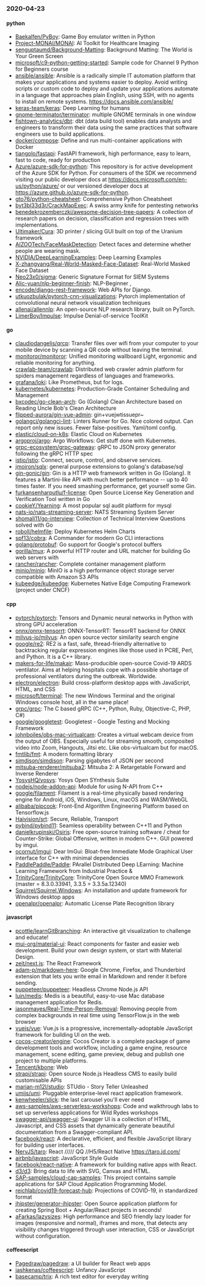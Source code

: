 ### 2020-04-23

#### python
* [Baekalfen/PyBoy](https://github.com/Baekalfen/PyBoy): Game Boy emulator written in Python
* [Project-MONAI/MONAI](https://github.com/Project-MONAI/MONAI): AI Toolkit for Healthcare Imaging
* [senguptaumd/Background-Matting](https://github.com/senguptaumd/Background-Matting): Background Matting: The World is Your Green Screen
* [microsoft/c9-python-getting-started](https://github.com/microsoft/c9-python-getting-started): Sample code for Channel 9 Python for Beginners course
* [ansible/ansible](https://github.com/ansible/ansible): Ansible is a radically simple IT automation platform that makes your applications and systems easier to deploy. Avoid writing scripts or custom code to deploy and update your applications  automate in a language that approaches plain English, using SSH, with no agents to install on remote systems. https://docs.ansible.com/ansible/
* [keras-team/keras](https://github.com/keras-team/keras): Deep Learning for humans
* [gnome-terminator/terminator](https://github.com/gnome-terminator/terminator): multiple GNOME terminals in one window
* [fishtown-analytics/dbt](https://github.com/fishtown-analytics/dbt): dbt (data build tool) enables data analysts and engineers to transform their data using the same practices that software engineers use to build applications.
* [docker/compose](https://github.com/docker/compose): Define and run multi-container applications with Docker
* [tiangolo/fastapi](https://github.com/tiangolo/fastapi): FastAPI framework, high performance, easy to learn, fast to code, ready for production
* [Azure/azure-sdk-for-python](https://github.com/Azure/azure-sdk-for-python): This repository is for active development of the Azure SDK for Python. For consumers of the SDK we recommend visiting our public developer docs at https://docs.microsoft.com/en-us/python/azure/ or our versioned developer docs at https://azure.github.io/azure-sdk-for-python.
* [gto76/python-cheatsheet](https://github.com/gto76/python-cheatsheet): Comprehensive Python Cheatsheet
* [byt3bl33d3r/CrackMapExec](https://github.com/byt3bl33d3r/CrackMapExec): A swiss army knife for pentesting networks
* [benedekrozemberczki/awesome-decision-tree-papers](https://github.com/benedekrozemberczki/awesome-decision-tree-papers): A collection of research papers on decision, classification and regression trees with implementations.
* [Ultimaker/Cura](https://github.com/Ultimaker/Cura): 3D printer / slicing GUI built on top of the Uranium framework
* [AIZOOTech/FaceMaskDetection](https://github.com/AIZOOTech/FaceMaskDetection):  Detect faces and determine whether people are wearing mask.
* [NVIDIA/DeepLearningExamples](https://github.com/NVIDIA/DeepLearningExamples): Deep Learning Examples
* [X-zhangyang/Real-World-Masked-Face-Dataset](https://github.com/X-zhangyang/Real-World-Masked-Face-Dataset): Real-World Masked Face Dataset
* [Neo23x0/sigma](https://github.com/Neo23x0/sigma): Generic Signature Format for SIEM Systems
* [Alic-yuan/nlp-beginner-finish](https://github.com/Alic-yuan/nlp-beginner-finish):  NLP-Beginner ,
* [encode/django-rest-framework](https://github.com/encode/django-rest-framework): Web APIs for Django. 
* [utkuozbulak/pytorch-cnn-visualizations](https://github.com/utkuozbulak/pytorch-cnn-visualizations): Pytorch implementation of convolutional neural network visualization techniques
* [allenai/allennlp](https://github.com/allenai/allennlp): An open-source NLP research library, built on PyTorch.
* [LimerBoy/Impulse](https://github.com/LimerBoy/Impulse):  Impulse Denial-of-service ToolKit

#### go
* [claudiodangelis/qrcp](https://github.com/claudiodangelis/qrcp):  Transfer files over wifi from your computer to your mobile device by scanning a QR code without leaving the terminal.
* [monitoror/monitoror](https://github.com/monitoror/monitoror): Unified monitoring wallboard  Light, ergonomic and reliable monitoring for anything.
* [crawlab-team/crawlab](https://github.com/crawlab-team/crawlab): Distributed web crawler admin platform for spiders management regardless of languages and frameworks.
* [grafana/loki](https://github.com/grafana/loki): Like Prometheus, but for logs.
* [kubernetes/kubernetes](https://github.com/kubernetes/kubernetes): Production-Grade Container Scheduling and Management
* [bxcodec/go-clean-arch](https://github.com/bxcodec/go-clean-arch): Go (Golang) Clean Architecture based on Reading Uncle Bob's Clean Architecture
* [flipped-aurora/gin-vue-admin](https://github.com/flipped-aurora/gin-vue-admin): gin+vuejwtissuepr~
* [golangci/golangci-lint](https://github.com/golangci/golangci-lint): Linters Runner for Go. Nice colored output. Can report only new issues. Fewer false-positives. Yaml/toml config.
* [elastic/cloud-on-k8s](https://github.com/elastic/cloud-on-k8s): Elastic Cloud on Kubernetes
* [argoproj/argo](https://github.com/argoproj/argo): Argo Workflows: Get stuff done with Kubernetes.
* [grpc-ecosystem/grpc-gateway](https://github.com/grpc-ecosystem/grpc-gateway): gRPC to JSON proxy generator following the gRPC HTTP spec
* [istio/istio](https://github.com/istio/istio): Connect, secure, control, and observe services.
* [jmoiron/sqlx](https://github.com/jmoiron/sqlx): general purpose extensions to golang's database/sql
* [gin-gonic/gin](https://github.com/gin-gonic/gin): Gin is a HTTP web framework written in Go (Golang). It features a Martini-like API with much better performance -- up to 40 times faster. If you need smashing performance, get yourself some Gin.
* [furkansenharputlu/f-license](https://github.com/furkansenharputlu/f-license): Open Source License Key Generation and Verification Tool written in Go
* [cookieY/Yearning](https://github.com/cookieY/Yearning): A most popular sql audit platform for mysql
* [nats-io/nats-streaming-server](https://github.com/nats-io/nats-streaming-server): NATS Streaming System Server
* [shomali11/go-interview](https://github.com/shomali11/go-interview): Collection of Technical Interview Questions solved with Go
* [roboll/helmfile](https://github.com/roboll/helmfile): Deploy Kubernetes Helm Charts
* [spf13/cobra](https://github.com/spf13/cobra): A Commander for modern Go CLI interactions
* [golang/protobuf](https://github.com/golang/protobuf): Go support for Google's protocol buffers
* [gorilla/mux](https://github.com/gorilla/mux): A powerful HTTP router and URL matcher for building Go web servers with 
* [rancher/rancher](https://github.com/rancher/rancher): Complete container management platform
* [minio/minio](https://github.com/minio/minio): MinIO is a high performance object storage server compatible with Amazon S3 APIs
* [kubeedge/kubeedge](https://github.com/kubeedge/kubeedge): Kubernetes Native Edge Computing Framework (project under CNCF)

#### cpp
* [pytorch/pytorch](https://github.com/pytorch/pytorch): Tensors and Dynamic neural networks in Python with strong GPU acceleration
* [onnx/onnx-tensorrt](https://github.com/onnx/onnx-tensorrt): ONNX-TensorRT: TensorRT backend for ONNX
* [milvus-io/milvus](https://github.com/milvus-io/milvus): An open source vector similarity search engine
* [google/re2](https://github.com/google/re2): RE2 is a fast, safe, thread-friendly alternative to backtracking regular expression engines like those used in PCRE, Perl, and Python. It is a C++ library.
* [makers-for-life/makair](https://github.com/makers-for-life/makair):  Mass-producible open-source Covid-19 ARDS ventilator. Aims at helping hospitals cope with a possible shortage of professional ventilators during the outbreak. Worldwide.
* [electron/electron](https://github.com/electron/electron): Build cross-platform desktop apps with JavaScript, HTML, and CSS
* [microsoft/terminal](https://github.com/microsoft/terminal): The new Windows Terminal and the original Windows console host, all in the same place!
* [grpc/grpc](https://github.com/grpc/grpc): The C based gRPC (C++, Python, Ruby, Objective-C, PHP, C#)
* [google/googletest](https://github.com/google/googletest): Googletest - Google Testing and Mocking Framework
* [johnboiles/obs-mac-virtualcam](https://github.com/johnboiles/obs-mac-virtualcam): Creates a virtual webcam device from the output of OBS. Especially useful for streaming smooth, composited video into Zoom, Hangouts, Jitsi etc. Like obs-virtualcam but for macOS.
* [fmtlib/fmt](https://github.com/fmtlib/fmt): A modern formatting library
* [simdjson/simdjson](https://github.com/simdjson/simdjson): Parsing gigabytes of JSON per second
* [mitsuba-renderer/mitsuba2](https://github.com/mitsuba-renderer/mitsuba2): Mitsuba 2: A Retargetable Forward and Inverse Renderer
* [YosysHQ/yosys](https://github.com/YosysHQ/yosys): Yosys Open SYnthesis Suite
* [nodejs/node-addon-api](https://github.com/nodejs/node-addon-api): Module for using N-API from C++
* [google/filament](https://github.com/google/filament): Filament is a real-time physically based rendering engine for Android, iOS, Windows, Linux, macOS and WASM/WebGL
* [alibaba/pipcook](https://github.com/alibaba/pipcook): Front-End Algorithm Engineering Platform based on Tensorflow.js
* [Haivision/srt](https://github.com/Haivision/srt): Secure, Reliable, Transport
* [pybind/pybind11](https://github.com/pybind/pybind11): Seamless operability between C++11 and Python
* [danielkrupinski/Osiris](https://github.com/danielkrupinski/Osiris): Free open-source training software / cheat for Counter-Strike: Global Offensive, written in modern C++. GUI powered by imgui.
* [ocornut/imgui](https://github.com/ocornut/imgui): Dear ImGui: Bloat-free Immediate Mode Graphical User interface for C++ with minimal dependencies
* [PaddlePaddle/Paddle](https://github.com/PaddlePaddle/Paddle): PArallel Distributed Deep LEarning: Machine Learning Framework from Industrial Practice &
* [TrinityCore/TrinityCore](https://github.com/TrinityCore/TrinityCore): TrinityCore Open Source MMO Framework (master = 8.3.0.33941, 3.3.5 = 3.3.5a.12340)
* [Squirrel/Squirrel.Windows](https://github.com/Squirrel/Squirrel.Windows): An installation and update framework for Windows desktop apps
* [openalpr/openalpr](https://github.com/openalpr/openalpr): Automatic License Plate Recognition library

#### javascript
* [pcottle/learnGitBranching](https://github.com/pcottle/learnGitBranching): An interactive git visualization to challenge and educate!
* [mui-org/material-ui](https://github.com/mui-org/material-ui): React components for faster and easier web development. Build your own design system, or start with Material Design.
* [zeit/next.js](https://github.com/zeit/next.js): The React Framework
* [adam-p/markdown-here](https://github.com/adam-p/markdown-here): Google Chrome, Firefox, and Thunderbird extension that lets you write email in Markdown and render it before sending.
* [puppeteer/puppeteer](https://github.com/puppeteer/puppeteer): Headless Chrome Node.js API
* [luin/medis](https://github.com/luin/medis):  Medis is a beautiful, easy-to-use Mac database management application for Redis.
* [jasonmayes/Real-Time-Person-Removal](https://github.com/jasonmayes/Real-Time-Person-Removal): Removing people from complex backgrounds in real time using TensorFlow.js in the web browser
* [vuejs/vue](https://github.com/vuejs/vue):  Vue.js is a progressive, incrementally-adoptable JavaScript framework for building UI on the web.
* [cocos-creator/engine](https://github.com/cocos-creator/engine): Cocos Creator is a complete package of game development tools and workflow, including a game engine, resource management, scene editing, game preview, debug and publish one project to multiple platforms.
* [Tencent/kbone](https://github.com/Tencent/kbone):  Web 
* [strapi/strapi](https://github.com/strapi/strapi):  Open source Node.js Headless CMS to easily build customisable APIs
* [marian-m12l/studio](https://github.com/marian-m12l/studio): STUdio - Story Teller Unleashed
* [umijs/umi](https://github.com/umijs/umi):  Pluggable enterprise-level react application framework.
* [kenwheeler/slick](https://github.com/kenwheeler/slick): the last carousel you'll ever need
* [aws-samples/aws-serverless-workshops](https://github.com/aws-samples/aws-serverless-workshops): Code and walkthrough labs to set up serverless applications for Wild Rydes workshops
* [swagger-api/swagger-ui](https://github.com/swagger-api/swagger-ui): Swagger UI is a collection of HTML, Javascript, and CSS assets that dynamically generate beautiful documentation from a Swagger-compliant API.
* [facebook/react](https://github.com/facebook/react): A declarative, efficient, and flexible JavaScript library for building user interfaces.
* [NervJS/taro](https://github.com/NervJS/taro):  React ///// QQ //H5/React Native  https://taro.jd.com/
* [airbnb/javascript](https://github.com/airbnb/javascript): JavaScript Style Guide
* [facebook/react-native](https://github.com/facebook/react-native): A framework for building native apps with React.
* [d3/d3](https://github.com/d3/d3): Bring data to life with SVG, Canvas and HTML. 
* [SAP-samples/cloud-cap-samples](https://github.com/SAP-samples/cloud-cap-samples): This project contains sample applications for SAP Cloud Application Programming Model.
* [reichlab/covid19-forecast-hub](https://github.com/reichlab/covid19-forecast-hub): Projections of COVID-19, in standardized format
* [jhipster/generator-jhipster](https://github.com/jhipster/generator-jhipster): Open Source application platform for creating Spring Boot + Angular/React projects in seconds!
* [aFarkas/lazysizes](https://github.com/aFarkas/lazysizes): High performance and SEO friendly lazy loader for images (responsive and normal), iframes and more, that detects any visibility changes triggered through user interaction, CSS or JavaScript without configuration.

#### coffeescript
* [Pagedraw/pagedraw](https://github.com/Pagedraw/pagedraw): a UI builder for React web apps
* [jashkenas/coffeescript](https://github.com/jashkenas/coffeescript): Unfancy JavaScript
* [basecamp/trix](https://github.com/basecamp/trix): A rich text editor for everyday writing
